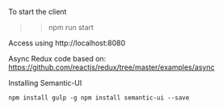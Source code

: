 

To start the client
>> npm run start

Access using http://localhost:8080

Async Redux code based on:
https://github.com/reactjs/redux/tree/master/examples/async

Installing Semantic-UI

`npm install gulp -g
npm install semantic-ui --save`
